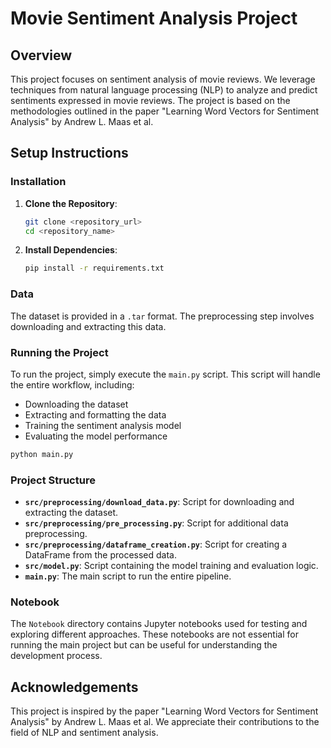 # Movie Sentiment Analysis Project

## Overview

This project focuses on sentiment analysis of movie reviews. We leverage techniques from natural language processing (NLP) to analyze and predict sentiments expressed in movie reviews. The project is based on the methodologies outlined in the paper "Learning Word Vectors for Sentiment Analysis" by Andrew L. Maas et al.

## Setup Instructions

### Installation

1. **Clone the Repository**:
   ```bash
   git clone <repository_url>
   cd <repository_name>
   ```

2. **Install Dependencies**:
   ```bash
   pip install -r requirements.txt
   ```

### Data

The dataset is provided in a `.tar` format. The preprocessing step involves downloading and extracting this data.

### Running the Project

To run the project, simply execute the `main.py` script. This script will handle the entire workflow, including:

- Downloading the dataset
- Extracting and formatting the data
- Training the sentiment analysis model
- Evaluating the model performance

```bash
python main.py
```

### Project Structure

- **`src/preprocessing/download_data.py`**: Script for downloading and extracting the dataset.
- **`src/preprocessing/pre_processing.py`**: Script for additional data preprocessing.
- **`src/preprocessing/dataframe_creation.py`**: Script for creating a DataFrame from the processed data.
- **`src/model.py`**: Script containing the model training and evaluation logic.
- **`main.py`**: The main script to run the entire pipeline.

### Notebook

The `Notebook` directory contains Jupyter notebooks used for testing and exploring different approaches. These notebooks are not essential for running the main project but can be useful for understanding the development process.

## Acknowledgements

This project is inspired by the paper "Learning Word Vectors for Sentiment Analysis" by Andrew L. Maas et al. We appreciate their contributions to the field of NLP and sentiment analysis.
